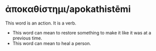 # ἀποκαθίστημι/apokathistēmi

This word is an action. It is a verb. 

* This word can mean to restore something to make it like it was at a previous time.
* This word can mean to heal a person.
